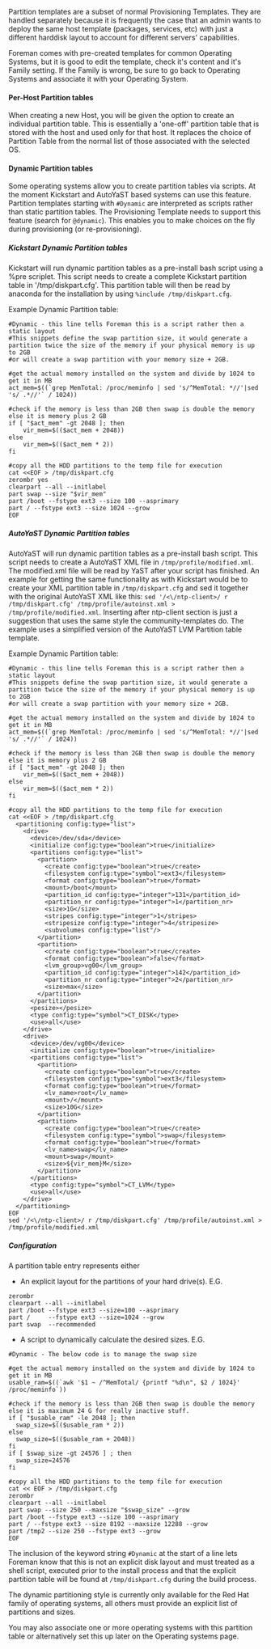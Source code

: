 
Partition templates are a subset of normal Provisioning Templates. They are handled separately because it is frequently the case that an admin wants to deploy the same host template (packages, services, etc) with just a different harddisk layout to account for different servers' capabilities.

Foreman comes with pre-created templates for common Operating Systems, but it is good to edit the template, check it's content and it's Family setting. If the Family is wrong, be sure to go back to Operating Systems and associate it with your Operating System.

#### Per-Host Partition tables

When creating a new Host, you will be given the option to create an individual partition table. This is essentially a 'one-off' partition table that is stored with the host and used only for that host. It replaces the choice of Partition Table from the normal list of those associated with the selected OS.

#### Dynamic Partition tables
Some operating systems allow you to create partition tables via scripts. At the moment Kickstart and AutoYaST based systems can use this feature. Partition templates starting with `#Dynamic` are interpreted as scripts rather than static partition tables. The Provisioning Template needs to support this feature (search for `@dynamic`). This enables you to make choices on the fly during provisioning (or re-provisioning).

##### Kickstart Dynamic Partition tables
Kickstart will run dynamic partition tables as a pre-install bash script using a %pre scriplet. This script needs to create a complete Kickstart partition table in '/tmp/diskpart.cfg'. This partition table will then be read by anaconda for the installation by using `%include /tmp/diskpart.cfg`.

Example Dynamic Partition table:

```
#Dynamic - this line tells Foreman this is a script rather then a static layout
#This snippets define the swap partition size, it would generate a partition twice the size of the memory if your physical memory is up to 2GB
#or will create a swap partition with your memory size + 2GB.

#get the actual memory installed on the system and divide by 1024 to get it in MB
act_mem=$((`grep MemTotal: /proc/meminfo | sed 's/^MemTotal: *//'|sed 's/ .*//'` / 1024))

#check if the memory is less than 2GB then swap is double the memory else it is memory plus 2 GB
if [ "$act_mem" -gt 2048 ]; then
    vir_mem=$(($act_mem + 2048))
else
    vir_mem=$(($act_mem * 2))
fi

#copy all the HDD partitions to the temp file for execution
cat <<EOF > /tmp/diskpart.cfg
zerombr yes
clearpart --all --initlabel
part swap --size "$vir_mem" 
part /boot --fstype ext3 --size 100 --asprimary
part / --fstype ext3 --size 1024 --grow
EOF
```

##### AutoYaST Dynamic Partition tables
AutoYaST will run dynamic partition tables as a pre-install bash script. This script needs to create a AutoYaST XML file in `/tmp/profile/modified.xml`. The modified.xml file will be read by YaST after your script has finished. An example for getting the same functionality as with Kickstart would be to create your XML partition table in `/tmp/diskpart.cfg` and sed it together with the original AutoYaST XML like this: `sed '/<\/ntp-client>/ r /tmp/diskpart.cfg' /tmp/profile/autoinst.xml > /tmp/profile/modified.xml`. Inserting after ntp-client section is just a suggestion that uses the same style the community-templates do. The example uses a simplified version of the AutoYaST LVM Partition table template.

Example Dynamic Partition table:

```
#Dynamic - this line tells Foreman this is a script rather then a static layout
#This snippets define the swap partition size, it would generate a partition twice the size of the memory if your physical memory is up to 2GB
#or will create a swap partition with your memory size + 2GB.

#get the actual memory installed on the system and divide by 1024 to get it in MB
act_mem=$((`grep MemTotal: /proc/meminfo | sed 's/^MemTotal: *//'|sed 's/ .*//'` / 1024))

#check if the memory is less than 2GB then swap is double the memory else it is memory plus 2 GB
if [ "$act_mem" -gt 2048 ]; then
    vir_mem=$(($act_mem + 2048))
else
    vir_mem=$(($act_mem * 2))
fi

#copy all the HDD partitions to the temp file for execution
cat <<EOF > /tmp/diskpart.cfg
  <partitioning config:type="list">
    <drive>
      <device>/dev/sda</device>
      <initialize config:type="boolean">true</initialize>
      <partitions config:type="list">
        <partition>
          <create config:type="boolean">true</create>
          <filesystem config:type="symbol">ext3</filesystem>
          <format config:type="boolean">true</format>
          <mount>/boot</mount>
          <partition_id config:type="integer">131</partition_id>
          <partition_nr config:type="integer">1</partition_nr>
          <size>1G</size>
          <stripes config:type="integer">1</stripes>
          <stripesize config:type="integer">4</stripesize>
          <subvolumes config:type="list"/>
        </partition>
        <partition>
          <create config:type="boolean">true</create>
          <format config:type="boolean">false</format>
          <lvm_group>vg00</lvm_group>
          <partition_id config:type="integer">142</partition_id>
          <partition_nr config:type="integer">2</partition_nr>
          <size>max</size>
        </partition>
      </partitions>
      <pesize></pesize>
      <type config:type="symbol">CT_DISK</type>
      <use>all</use>
    </drive>
    <drive>
      <device>/dev/vg00</device>
      <initialize config:type="boolean">true</initialize>
      <partitions config:type="list">
        <partition>
          <create config:type="boolean">true</create>
          <filesystem config:type="symbol">ext3</filesystem>
          <format config:type="boolean">true</format>
          <lv_name>root</lv_name>
          <mount>/</mount>
          <size>10G</size>
        </partition>
        <partition>
          <create config:type="boolean">true</create>
          <filesystem config:type="symbol">swap</filesystem>
          <format config:type="boolean">true</format>
          <lv_name>swap</lv_name>
          <mount>swap</mount>
          <size>${vir_mem}M</size>
        </partition>
      </partitions>
      <type config:type="symbol">CT_LVM</type>
      <use>all</use>
    </drive>
  </partitioning>
EOF
sed '/<\/ntp-client>/ r /tmp/diskpart.cfg' /tmp/profile/autoinst.xml > /tmp/profile/modified.xml
```
##### Configuration 

A partition table entry represents either
* An explicit layout for the partitions of your hard drive(s). E.G.
```
zerombr
clearpart --all --initlabel
part /boot --fstype ext3 --size=100 --asprimary
part /     --fstype ext3 --size=1024 --grow
part swap  --recommended
```
* A script to dynamically calculate the desired sizes. E.G.

```
#Dynamic - The below code is to manage the swap size

#get the actual memory installed on the system and divide by 1024 to get it in MB
usable_ram=$((`awk '$1 ~ /^MemTotal/ {printf "%d\n", $2 / 1024}' /proc/meminfo`))

#check if the memory is less than 2GB then swap is double the memory else it is maximum 24 G for really inactive stuff.
if [ "$usable_ram" -le 2048 ]; then
  swap_size=$(($usable_ram * 2))
else
  swap_size=$(($usable_ram + 2048))
fi
if [ $swap_size -gt 24576 ] ; then
  swap_size=24576
fi

#copy all the HDD partitions to the temp file for execution
cat << EOF > /tmp/diskpart.cfg
zerombr
clearpart --all --initlabel
part swap --size 250 --maxsize "$swap_size" --grow
part /boot --fstype ext3 --size 100 --asprimary
part / --fstype ext3 --size 8192 --maxsize 12288 --grow
part /tmp2 --size 250 --fstype ext3 --grow
EOF
```
The inclusion of the keyword string `#Dynamic` at the start of a line lets Foreman know that this is not an explicit 
disk layout and must treated as a shell script, executed prior to the install process and that the explicit partition 
table will be found at `/tmp/diskpart.cfg` during the build process.

The dynamic partitioning style is currently only available for the Red Hat family of operating systems, 
all others must provide an explicit list of partitions and sizes.

You may also associate one or more operating systems with this partition table or alternatively set this up later on 
the  Operating systems page.
